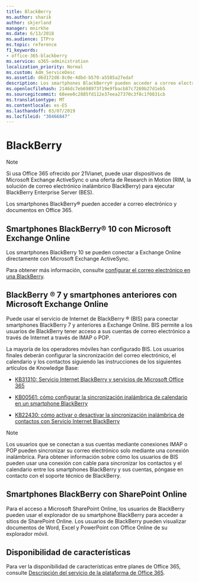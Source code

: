 ```yaml
---
title: BlackBerry
ms.author: sharik
author: skjerland
manager: mnirkhe
ms.date: 6/13/2018
ms.audience: ITPro
ms.topic: reference
f1_keywords:
- office-365-blackberry
ms.service: o365-administration
localization_priority: Normal
ms.custom: Adm_ServiceDesc
ms.assetid: d6d172d8-8c0e-4dbd-b570-a5585a27edaf
description: Los smartphones BlackBerry® pueden acceder a correo electrónico y documentos en Office 365.
ms.openlocfilehash: 2146dc7eb698973f19e9fbacb87c7269b27d1eb5
ms.sourcegitcommit: 68eee0c2885fd112e37eea27370c3f8c1f0831cb
ms.translationtype: MT
ms.contentlocale: es-ES
ms.lasthandoff: 03/07/2019
ms.locfileid: "30466847"
---
```

# <a name="blackberry"></a>BlackBerry

> [!NOTE]
> Si usa Office 365 ofrecido por 21Vianet, puede usar dispositivos de Microsoft Exchange ActiveSync o una oferta de Research in Motion (RIM, la solución de correo electrónico inalámbrico BlackBerry) para ejecutar BlackBerry Enterprise Server (BES). 
  
Los smartphones BlackBerry® pueden acceder a correo electrónico y documentos en Office 365.
  
## <a name="blackberry-10-smartphones-with-microsoft-exchange-online"></a>Smartphones BlackBerry® 10 con Microsoft Exchange Online

Los smartphones BlackBerry 10 se pueden conectar a Exchange Online directamente con Microsoft Exchange ActiveSync.
  
Para obtener más información, consulte [configurar el correo electrónico en una BlackBerry](https://go.microsoft.com/fwlink/?linkid=863394).
  
## <a name="blackberry-7-and-earlier-smartphones-with-microsoft-exchange-online"></a>BlackBerry ® 7 y smartphones anteriores con Microsoft Exchange Online

Puede usar el servicio de Internet de BlackBerry ® (BIS) para conectar smartphones BlackBerry 7 y anteriores a Exchange Online. BIS permite a los usuarios de BlackBerry tener acceso a sus cuentas de correo electrónico a través de Internet a través de IMAP o POP.
  
La mayoría de los operadores móviles han configurado BIS. Los usuarios finales deberán configurar la sincronización del correo electrónico, el calendario y los contactos siguiendo las instrucciones de los siguientes artículos de Knowledge Base:
  
- [KB31310: Servicio Internet BlackBerry y servicios de Microsoft Office 365](http://go.microsoft.com/fwlink/?LinkID=826158&amp;clcid=0x409)
    
- [KB00561: cómo configurar la sincronización inalámbrica de calendario en un smartphone BlackBerry](http://go.microsoft.com/fwlink/?LinkID=826160&amp;clcid=0x409)
    
- [KB22430: cómo activar o desactivar la sincronización inalámbrica de contactos con Servicio Internet BlackBerry](http://go.microsoft.com/fwlink/?LinkID=826161&amp;clcid=0x409)
    
> [!NOTE]
> Los usuarios que se conectan a sus cuentas mediante conexiones IMAP o POP pueden sincronizar su correo electrónico solo mediante una conexión inalámbrica. Para obtener información sobre cómo los usuarios de BIS pueden usar una conexión con cable para sincronizar los contactos y el calendario entre los smartphones BlackBerry y sus cuentas, póngase en contacto con el soporte técnico de BlackBerry. 
  
## <a name="blackberry-smartphones-with-sharepoint-online"></a>Smartphones BlackBerry con SharePoint Online

Para el acceso a Microsoft SharePoint Online, los usuarios de BlackBerry pueden usar el explorador de su smartphone BlackBerry para acceder a sitios de SharePoint Online. Los usuarios de BlackBerry pueden visualizar documentos de Word, Excel y PowerPoint con Office Online de su explorador móvil.
  
## <a name="feature-availability"></a>Disponibilidad de características

Para ver la disponibilidad de características entre planes de Office 365, consulte [Descripción del servicio de la plataforma de Office 365](https://technet.microsoft.com/en-us/library/office-365-platform-service-description.aspx).
  

